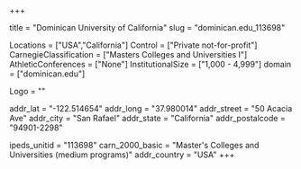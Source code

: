 
+++

title = "Dominican University of California"
slug = "dominican.edu_113698"

Locations = ["USA","California"]
Control = ["Private not-for-profit"]
CarnegieClassification = ["Masters Colleges and Universities I"]
AthleticConferences = ["None"]
InstitutionalSize = ["1,000 - 4,999"]
domain = ["dominican.edu"]

Logo = ""

addr_lat = "-122.514654"
addr_long = "37.980014"
addr_street = "50 Acacia Ave"
addr_city = "San Rafael"
addr_state = "California"
addr_postalcode = "94901-2298"

ipeds_unitid = "113698"
carn_2000_basic = "Master's Colleges and Universities (medium programs)"
addr_country = "USA"
+++
    
